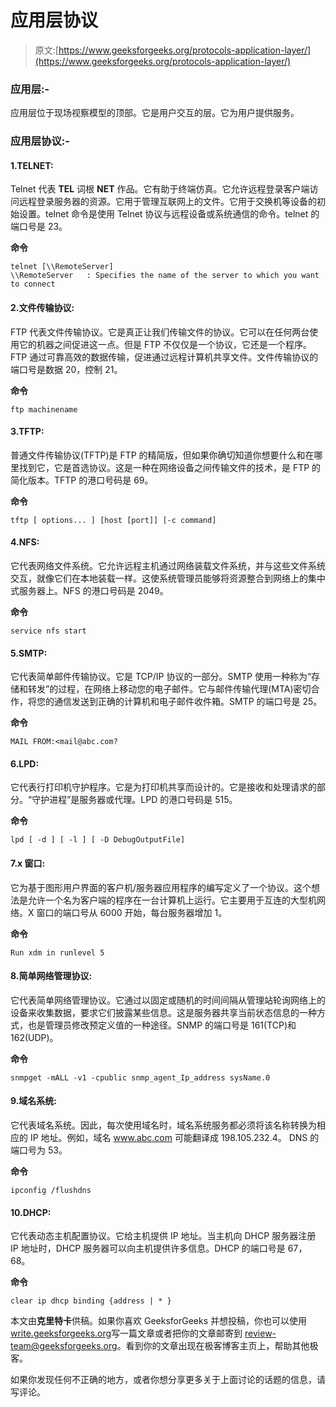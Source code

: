 # 应用层协议

> 原文:[https://www.geeksforgeeks.org/protocols-application-layer/](https://www.geeksforgeeks.org/protocols-application-layer/)

### 应用层:-

应用层位于现场视察模型的顶部。它是用户交互的层。它为用户提供服务。

### 应用层协议:-

#### 1.TELNET:

Telnet 代表 **TEL** 词根 **NET** 作品。它有助于终端仿真。它允许远程登录客户端访问远程登录服务器的资源。它用于管理互联网上的文件。它用于交换机等设备的初始设置。telnet 命令是使用 Telnet 协议与远程设备或系统通信的命令。telnet 的端口号是 23。

**命令**

```
telnet [\\RemoteServer]
\\RemoteServer   : Specifies the name of the server to which you want to connect
```

#### 2.文件传输协议:

FTP 代表文件传输协议。它是真正让我们传输文件的协议。它可以在任何两台使用它的机器之间促进这一点。但是 FTP 不仅仅是一个协议，它还是一个程序。FTP 通过可靠高效的数据传输，促进通过远程计算机共享文件。文件传输协议的端口号是数据 20，控制 21。

**命令**

```
ftp machinename
```

#### 3.TFTP:

普通文件传输协议(TFTP)是 FTP 的精简版，但如果你确切知道你想要什么和在哪里找到它，它是首选协议。这是一种在网络设备之间传输文件的技术，是 FTP 的简化版本。TFTP 的港口号码是 69。

**命令**

```
tftp [ options... ] [host [port]] [-c command] 
```

#### 4.NFS:

它代表网络文件系统。它允许远程主机通过网络装载文件系统，并与这些文件系统交互，就像它们在本地装载一样。这使系统管理员能够将资源整合到网络上的集中式服务器上。NFS 的港口号码是 2049。

**命令**

```
service nfs start
```

#### 5.SMTP:

它代表简单邮件传输协议。它是 TCP/IP 协议的一部分。SMTP 使用一种称为“存储和转发”的过程，在网络上移动您的电子邮件。它与邮件传输代理(MTA)密切合作，将您的通信发送到正确的计算机和电子邮件收件箱。SMTP 的端口号是 25。

**命令**

```
MAIL FROM:<mail@abc.com?
```

#### 6.LPD:

它代表行打印机守护程序。它是为打印机共享而设计的。它是接收和处理请求的部分。“守护进程”是服务器或代理。LPD 的港口号码是 515。

**命令**

```
lpd [ -d ] [ -l ] [ -D DebugOutputFile]
```

#### 7.x 窗口:

它为基于图形用户界面的客户机/服务器应用程序的编写定义了一个协议。这个想法是允许一个名为客户端的程序在一台计算机上运行。它主要用于互连的大型机网络。X 窗口的端口号从 6000 开始，每台服务器增加 1。

**命令**

```
Run xdm in runlevel 5 
```

#### 8.简单网络管理协议:

它代表简单网络管理协议。它通过以固定或随机的时间间隔从管理站轮询网络上的设备来收集数据，要求它们披露某些信息。这是服务器共享当前状态信息的一种方式，也是管理员修改预定义值的一种途径。SNMP 的端口号是 161(TCP)和 162(UDP)。

**命令**

```
snmpget -mALL -v1 -cpublic snmp_agent_Ip_address sysName.0
```

#### 9.域名系统:

它代表域名系统。因此，每次使用域名时，域名系统服务都必须将该名称转换为相应的 IP 地址。例如，域名 www.abc.com 可能翻译成 198.105.232.4。
DNS 的端口号为 53。

**命令**

```
ipconfig /flushdns
```

#### 10.DHCP:

它代表动态主机配置协议。它给主机提供 IP 地址。当主机向 DHCP 服务器注册 IP 地址时，DHCP 服务器可以向主机提供许多信息。DHCP 的端口号是 67，68。

**命令**

```
clear ip dhcp binding {address | * }
```

本文由**克里特卡**供稿。如果你喜欢 GeeksforGeeks 并想投稿，你也可以使用[write.geeksforgeeks.org](https://write.geeksforgeeks.org)写一篇文章或者把你的文章邮寄到 review-team@geeksforgeeks.org。看到你的文章出现在极客博客主页上，帮助其他极客。

如果你发现任何不正确的地方，或者你想分享更多关于上面讨论的话题的信息，请写评论。